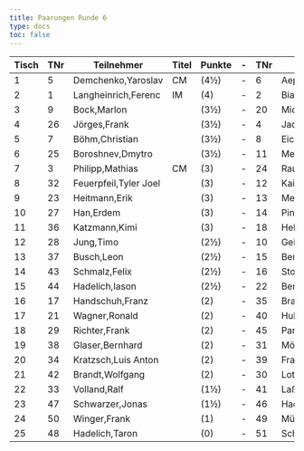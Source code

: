 ```yaml
---
title: Paarungen Runde 6
type: docs
toc: false
---
```

| Tisch | TNr | Teilnehmer | Titel | Punkte | - | TNr | Teilnehmer | Titel | Punkte | Ergebnis |
| ----- | ----- | ----- | ----- | ----- | ----- | ----- | ----- | ----- | ----- | ----- | 
| 1 | 5 | Demchenko,Yaroslav | CM | (4½) | - | 6 | Aepfler,Christian | FM | (4½) | ½ - ½ |
| 2 | 1 | Langheinrich,Ferenc | IM | (4) | - | 2 | Biastoch,Bennet | FM | (4) | ½ - ½ |
| 3 | 9 | Bock,Marlon |  | (3½) | - | 20 | Michael,Torsten |  | (4) | ½ - ½ |
| 4 | 26 | Jörges,Frank |  | (3½) | - | 4 | Jacobi,Robin |  | (3½) | 0 - 1 |
| 5 | 7 | Böhm,Christian |  | (3½) | - | 8 | Eichenauer,Pascal |  | (3½) | ½ - ½ |
| 6 | 25 | Boroshnev,Dmytro |  | (3½) | - | 11 | Mehlhorn,Uwe |  | (3½) | 0 - 1 |
| 7 | 3 | Philipp,Mathias | CM | (3) | - | 24 | Rauch,Arwid |  | (3) | 1 - 0 |
| 8 | 32 | Feuerpfeil,Tyler Joel |  | (3) | - | 12 | Kaiser,Markus |  | (3) | 0 - 1 |
| 9 | 23 | Heitmann,Erik |  | (3) | - | 13 | Meyer,Thomas |  | (3) | 1 - 0 |
| 10 | 27 | Han,Erdem |  | (3) | - | 14 | Pinnau,Hannes |  | (3) | 0 - 1 |
| 11 | 36 | Katzmann,Kimi |  | (3) | - | 18 | Hellrung,Bernhard,Dr. |  | (3) | 0 - 1 |
| 12 | 28 | Jung,Timo |  | (2½) | - | 10 | Geißhirt,Marco |  | (2½) | 1 - 0 |
| 13 | 37 | Busch,Leon |  | (2½) | - | 15 | Bemmann,Carlo |  | (2½) | ½ - ½ |
| 14 | 43 | Schmalz,Felix |  | (2½) | - | 16 | Stolz,Markus |  | (2½) | ½ - ½ |
| 15 | 44 | Hadelich,Iason |  | (2½) | - | 22 | Berbig,Georg |  | (2½) | 0 - 1 |
| 16 | 17 | Handschuh,Franz |  | (2) | - | 35 | Brauer,Celiene |  | (2) | 1 - 0 |
| 17 | 21 | Wagner,Ronald |  | (2) | - | 40 | Huber,Andreas |  | (2) | 1 - 0 |
| 18 | 29 | Richter,Frank |  | (2) | - | 45 | Pantleon,Florian |  | (2) | 1 - 0 |
| 19 | 38 | Glaser,Bernhard |  | (2) | - | 31 | Möller,Frank |  | (2) | 0 - 1 |
| 20 | 34 | Kratzsch,Luis Anton |  | (2) | - | 39 | Franke,Moritz |  | (2) | 0 - 1 |
| 21 | 42 | Brandt,Wolfgang |  | (2) | - | 30 | Lotz,Arthur |  | (1½) | 0 - 1 |
| 22 | 33 | Volland,Ralf |  | (1½) | - | 41 | Laß,Matteo |  | (1½) | 1 - 0 |
| 23 | 47 | Schwarzer,Jonas |  | (1½) | - | 46 | Hadelich,Levin |  | (1) | ½ - ½ |
| 24 | 50 | Winger,Frank |  | (1) | - | 49 | Müller,Jens |  | (1) | 0 - 1 |
| 25 | 48 | Hadelich,Taron |  | (0) | - | 51 | Schonert, Jonas |  | (1) | 1 - 0 |